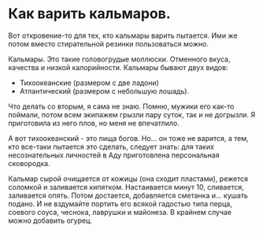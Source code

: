 # Как варить кальмаров.
Вот откровение-то для тех, кто кальмары варить пытается. Ими же потом вместо стирательной резинки пользоваться можно.

Кальмары. Это такие головогрудые моллюски. Отменного вкуса, качества и низкой калорийности. Кальмары бывают двух видов:

- Тихоокеанские (размером с две ладони)
- Атлантический (размером с небольшую лошадь).

Что делать со вторым, я сама не знаю. Помню, мужики его как-то поймали, потом всем экипажем грызли пару суток, так и не догрызли. Я приготовила из него плов, но меня не впечатлило.

А вот тихоокеанский - это пища богов. Но... он тоже не варится, а тем, кто все-таки пытается это сделать, следует знать: для таких несознательных личностей в Аду приготовлена персональная сковородка.

Кальмар сырой очищается от кожицы (она сходит пластами), режется соломкой и заливается кипятком. Настаивается минут 10, сливается, заливается опять. Потом достается, добавляется сметанка и... кушать подано. И не вздумайте портить его всякой гадостью типа перца, соевого соуса, чеснока, лаврушки и майонеза. В крайнем случае можно добавить огурец.
